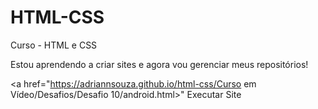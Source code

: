 # HTML-CSS
 Curso - HTML e CSS

Estou aprendendo a criar sites e agora vou gerenciar meus repositórios!

<a href="https://adriannsouza.github.io/html-css/Curso em Vídeo/Desafios/Desafio 10/android.html>" Executar Site